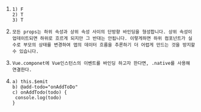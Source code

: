 1. ```
   1) F
   2) T
   3) T
   ```

2. ```
   모든 props는 하위 속성과 상위 속성 사이의 단방향 바인딩을 형성합니다. 상위 속성이 업데이트되면 하위로 흐르게 되지만 그 반대는 안됩니다. 이렇게하면 하위 컴포넌트가 실수로 부모의 상태를 변경하여 앱의 데이터 흐름을 추론하기 더 어렵게 만드는 것을 방지할 수 있습니다.
   ```

3. ```
   Vue.componet에 Vue인스턴스의 이벤트를 바인딩 하고자 한다면, .native를 사용해 연결한다.
   ```

4. ```
   a) this.$emit
   b) @add-todo="onAddToDo"
   c) onAddTodo(todo) {
   	console.log(todo)
   }
   ```

   